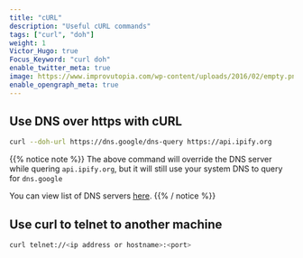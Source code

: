 ```yaml
---
title: "cURL"
description: "Useful cURL commands"
tags: ["curl", "doh"]
weight: 1
Victor_Hugo: true
Focus_Keyword: "curl doh"
enable_twitter_meta: true
image: https://www.improvutopia.com/wp-content/uploads/2016/02/empty.png.jpeg
enable_opengraph_meta: true
---
```


## Use DNS over https with cURL

```sh
curl --doh-url https://dns.google/dns-query https://api.ipify.org
```

{{% notice note %}}
The above command will override the DNS server while quering `api.ipify.org`, but it will still use your system DNS to query for `dns.google`

You can view list of DNS servers [here](https://kb.adguard.com/en/general/dns-providers).
{{% / notice %}}

## Use curl to telnet to another machine

```sh
curl telnet://<ip address or hostname>:<port>
```
